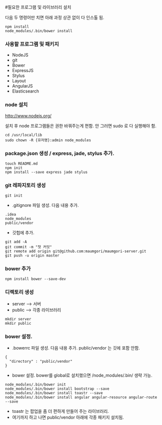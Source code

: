 #필요한 프로그램 및 라이브러리 설치

다음 두 명령어만 치면 아래 과정 상관 없이 다 인스톨 됨.
```
npm install
node_modules/.bin/bower install
```

### 사용할 프로그램 및 패키지
- NodeJS
- git
- Bower
- ExpressJS
- Stylus
- Layout
- AngularJS
- Elasticsearch

### node 설치
http://www.nodejs.org/

설치 후 node 프로그램들은 권한 바꿔주는게 편함. 안 그러면 sudo 로 다 실행해야 함.
```
cd /usr/local/lib
sudo chown -R {유저명}:admin node_modules
```

### package.json 생성 / express, jade, stylus 추가.
```
touch README.md
npm init
npm install --save express jade stylus
```

### git 레파지토리 생성
```
git init
```
- .gitignore 파일 생성. 다음 내용 추가.
```
.idea
node_modules
public/vendor
```
- 깃헙에 추가.
```
git add -A
git commit -m "첫 커밋"
git remote add origin git@github.com:maumgori/maumgori-server.git
git push -u origin master
```

### bower 추가
```
npm install bower --save-dev
```

### 디렉토리 생성
- server --> 서버
- public --> 각종 라이브러리
```
mkdir server
mkdir public
```

### bower 설정.
- .bowerrc 파일 생성. 다음 내용 추가. public/vendor 는 깃에 포함 안함.
```
{
  "directory" : "public/vendor"
}
```
- bower 설정. bower를 global로 설치했으면 /node_modules/.bin/ 생략 가능.
```
node_modules/.bin/bower init
node_modules/.bin/bower install bootstrap --save
node_modules/.bin/bower install toastr --save
node_modules/.bin/bower install angular angular-resource angular-route --save
```
- toastr 는 팝업을 좀 더 편하게 만들어 주는 라이브러리.
- 여기까지 하고 나면 public/vendor 아래에 각종 패키지 설치됨.
